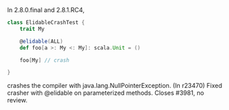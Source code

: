 In 2.8.0.final and 2.8.1.RC4,
```scala
class ElidableCrashTest {
    trait My

    @elidable(ALL)
    def foo[a >: My <: My]: scala.Unit = ()

    foo[My] // crash

}
```

crashes the compiler with java.lang.NullPointerException.
(In r23470) Fixed crasher with @elidable on parameterized methods.
Closes #3981, no review.
